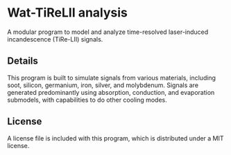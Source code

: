 # Wat-TiReLII analysis
A modular program to model and analyze time-resolved laser-induced incandescence (TiRe-LII) signals.
## Details
This program is built to simulate signals from various materials, including soot, silicon, germanium, iron, silver, and molybdenum. Signals are generated predominantly using absorption, conduction, and evaporation submodels, with capabilities to do other cooling modes. 
## License
A license file is included with this program, which is distributed under a MIT license. 
